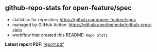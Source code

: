 ## github-repo-stats for open-feature/spec

- statistics for repository https://github.com/open-feature/spec
- managed by GitHub Action: https://github.com/jgehrcke/github-repo-stats
- workflow that created this README: `Repo Stats`

**Latest report PDF**: [report.pdf](https://github.com/open-feature/spec/raw/github-repo-stats/open-feature/spec/latest-report/report.pdf)

